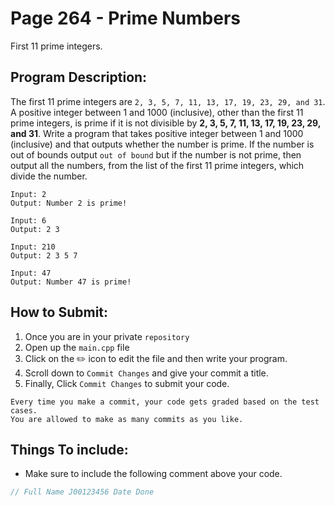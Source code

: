 # Page 264 - Prime Numbers

First 11 prime integers.

## Program Description:

The first 11 prime integers are `2, 3, 5, 7, 11, 13, 17, 19, 23, 29, and 31`. 
A positive integer between 1 and 1000 (inclusive), other than the first 11 prime integers, 
is prime if it is not divisible by **2, 3, 5, 7, 11, 13, 17, 19, 23, 29, and 31**. 
Write a program that takes positive integer between 1 and 1000 (inclusive) and that outputs whether the number is prime. 
If the number is out of bounds output `out of bound` but if the number is not prime, 
then output all the numbers, from the list of the first 11 prime integers, which divide the number.


```
Input: 2
Output: Number 2 is prime!

Input: 6
Output: 2 3

Input: 210
Output: 2 3 5 7

Input: 47
Output: Number 47 is prime!
```

## How to Submit:
1. Once you are in your private `repository`
2. Open up the `main.cpp` file
3. Click on the :pencil2: icon to edit the file and then write your program.
4. Scroll down to `Commit Changes` and give your commit a title.
5. Finally, Click `Commit Changes` to submit your code.

```
Every time you make a commit, your code gets graded based on the test cases. 
You are allowed to make as many commits as you like.
```

## Things To include:
- Make sure to include the following comment above your code.
```cpp
// Full Name J00123456 Date Done
```
